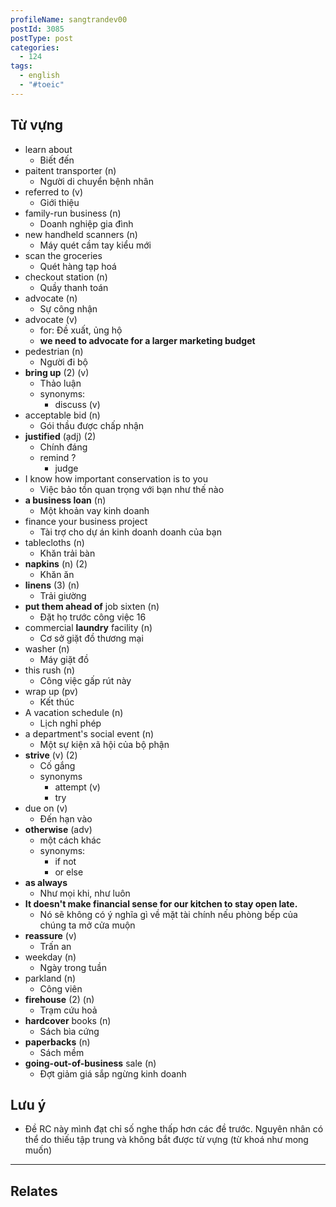 ```yaml
---
profileName: sangtrandev00
postId: 3085
postType: post
categories:
  - 124
tags:
  - english
  - "#toeic"
---
```

## Từ vựng


- learn about 
	- Biết đến
- paitent transporter (n)
	- Người di chuyển bệnh nhân
- referred to (v)
	- Giới thiệu
- family-run business (n)
	- Doanh nghiệp gia đình
- new handheld scanners (n)
	- Máy quét cầm tay kiểu mới
- scan the groceries
	- Quét hàng tạp hoá
- checkout station (n)
	- Quầy thanh toán
- advocate (n)
	- Sự công nhận
- advocate (v)
	- for: Đề xuất, ủng hộ 
	- **we need to advocate for a larger marketing budget**
- pedestrian (n)
	- Người đi bộ
- **bring up** (2) (v)
	- Thảo luận
	- synonyms:
		- discuss (v)
- acceptable bid (n)
	- Gói thầu được chấp nhận
- **justified** (ạdj) (2)
	- Chính đáng
	- remind ?
		- judge
- I know how important conservation is to you
	- Việc bảo tồn quan trọng với bạn như thế nào
- **a business loan** (n)
	- Một khoản vay kinh doanh
- finance your business project 
	- Tài trợ cho dự án kinh doanh doanh của bạn
- tablecloths (n)
	- Khăn trải bàn
- **napkins** (n) (2)
	- Khăn ăn
- **linens** (3) (n)
	- Trải giường
- **put them ahead of** job sixten (n)
	- Đặt họ trước công việc 16
-  commercial **laundry** facility (n)
	- Cơ sở giặt đồ thương mại
- washer (n)
	- Máy giặt đồ
- this rush (n)
	- Công việc gấp rút này
- wrap up (pv)
	- Kết thúc
- A vacation schedule (n)
	- Lịch nghỉ phép
- a department's social event (n)
	- Một sự kiện xã hội của bộ phận
- **strive** (v) (2)
	- Cố gắng
	- synonyms
		- attempt (v)
		- try
- due on (v)
	- Đến hạn vào
- **otherwise** (adv)
	- một cách khác
	- synonyms:
		- if not
		- or else
- **as always** 
	- Như mọi khi, như luôn
- **It doesn't make financial sense for our kitchen to stay open late.**
	- Nó sẽ không có ý nghĩa gì về mặt tài chính nếu phòng bếp của chúng ta mở cửa muộn
- **reassure** (v)
	- Trấn an
- weekday (n)
	- Ngày trong tuần
- parkland (n)
	- Công viên
- **firehouse** (2) (n)
	- Trạm cứu hoả
- **hardcover** books (n)
	- Sách bìa cứng
- **paperbacks** (n)
	- Sách mềm
- **going-out-of-business** sale (n)
	- Đợt giảm giá sắp ngừng kinh doanh


## Lưu ý

- Đề RC này mình đạt chỉ số nghe thấp hơn các đề trước. Nguyên nhân có thể do thiếu tập trung và không bắt được từ vựng (từ khoá như mong muốn)

---
## Relates